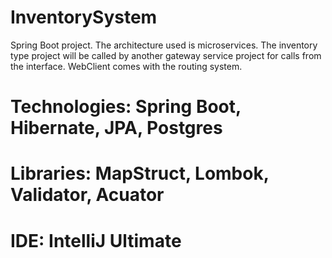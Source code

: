 # InventorySystem
  Spring Boot project. The architecture used is microservices. The inventory type project will be called by another gateway service project for calls from the interface. WebClient comes with the routing system.

# Technologies: Spring Boot, Hibernate, JPA, Postgres

# Libraries: MapStruct, Lombok, Validator, Acuator

# IDE: IntelliJ Ultimate

